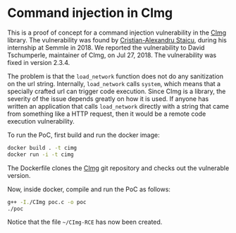 # Command injection in CImg

This is a proof of concept for a command injection vulnerability in the [CImg](http://cimg.eu/) library. The vulnerability was found by [Cristian-Alexandru Staicu](https://www.linkedin.com/in/crstaicu/), during his internship at Semmle in 2018. We reported the vulnerability to David Tschumperle, maintainer of CImg, on Jul 27, 2018. The vulnerability was fixed in version 2.3.4.

The problem is that the `load_network` function does not do any sanitization on the url string. Internally, `load_network` calls `system`, which means that a specially crafted url can trigger code execution. Since CImg is a library, the severity of the issue depends greatly on how it is used. If anyone has written an application that calls `load_network` directly with a string that came from something like a HTTP request, then it would be a remote code execution vulnerability.

To run the PoC, first build and run the docker image:

```bash
docker build . -t cimg
docker run -i -t cimg
```

The Dockerfile clones the [CImg](https://framagit.org/dtschump/CImg.git) git repository and checks out the vulnerable version.

Now, inside docker, compile and run the PoC as follows:

```bash
g++ -I./CImg poc.c -o poc
./poc
```

Notice that the file `~/CImg-RCE` has now been created.
